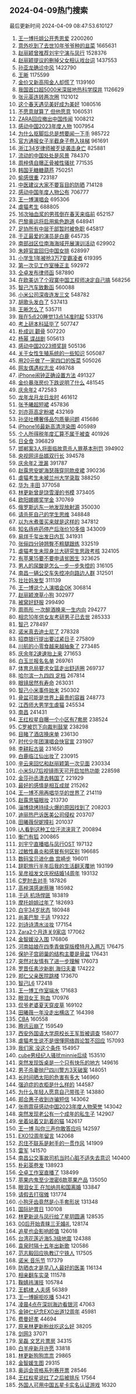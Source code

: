 ## 2024-04-09热门搜索 
最后更新时间 2024-04-09 08:47:53.610127 
1. [王一博托姐公开秀恩爱](https://s.weibo.com/weibo?q=%E7%8E%8B%E4%B8%80%E5%8D%9A%E6%89%98%E5%A7%90%E5%85%AC%E5%BC%80%E7%A7%80%E6%81%A9%E7%88%B1&t=31&band_rank=5&Refer=top) 2200260
1. [意外吃到了去世10年爷爷种的韭菜](https://s.weibo.com/weibo?q=%23%E6%84%8F%E5%A4%96%E5%90%83%E5%88%B0%E4%BA%86%E5%8E%BB%E4%B8%9610%E5%B9%B4%E7%88%B7%E7%88%B7%E7%A7%8D%E7%9A%84%E9%9F%AD%E8%8F%9C%23&t=31&band_rank=1&Refer=top) 1665631
1. [赵丽颖曾推荐刘宇宁演与凤行](https://s.weibo.com/weibo?q=%23%E8%B5%B5%E4%B8%BD%E9%A2%96%E6%9B%BE%E6%8E%A8%E8%8D%90%E5%88%98%E5%AE%87%E5%AE%81%E6%BC%94%E4%B8%8E%E5%87%A4%E8%A1%8C%23&t=31&band_rank=2&Refer=top) 1528376
1. [赵丽颖提议的删掉父女相认戏台词](https://s.weibo.com/weibo?q=%23%E8%B5%B5%E4%B8%BD%E9%A2%96%E6%8F%90%E8%AE%AE%E7%9A%84%E5%88%A0%E6%8E%89%E7%88%B6%E5%A5%B3%E7%9B%B8%E8%AE%A4%E6%88%8F%E5%8F%B0%E8%AF%8D%23&t=31&band_rank=1&Refer=top) 1437553
1. [孙亚龙确诊中风](https://s.weibo.com/weibo?q=%23%E5%AD%99%E4%BA%9A%E9%BE%99%E7%A1%AE%E8%AF%8A%E4%B8%AD%E9%A3%8E%23&t=31&band_rank=1&Refer=top) 1422790
1. [王晰](https://s.weibo.com/weibo?q=%E7%8E%8B%E6%99%B0&t=31&band_rank=2&Refer=top) 1175599
1. [金价又新高囤金人却慌了](https://s.weibo.com/weibo?q=%23%E9%87%91%E4%BB%B7%E5%8F%88%E6%96%B0%E9%AB%98%E5%9B%A4%E9%87%91%E4%BA%BA%E5%8D%B4%E6%85%8C%E4%BA%86%23&t=31&band_rank=2&Refer=top) 1139160
1. [我国首口超5000米深层地热科学探井](https://s.weibo.com/weibo?q=%23%E6%88%91%E5%9B%BD%E9%A6%96%E5%8F%A3%E8%B6%855000%E7%B1%B3%E6%B7%B1%E5%B1%82%E5%9C%B0%E7%83%AD%E7%A7%91%E5%AD%A6%E6%8E%A2%E4%BA%95%23&t=31&band_rank=3&Refer=top) 1126629
1. [张元英连转两次圈](https://s.weibo.com/weibo?q=%23%E5%BC%A0%E5%85%83%E8%8B%B1%E8%BF%9E%E8%BD%AC%E4%B8%A4%E6%AC%A1%E5%9C%88%23&t=31&band_rank=4&Refer=top) 1121012
1. [这个春天遇见美好成为美好](https://s.weibo.com/weibo?q=%23%E8%BF%99%E4%B8%AA%E6%98%A5%E5%A4%A9%E9%81%87%E8%A7%81%E7%BE%8E%E5%A5%BD%E6%88%90%E4%B8%BA%E7%BE%8E%E5%A5%BD%23&t=31&band_rank=3&Refer=top) 1080516
1. [不愿意就算了 但他愿意](https://s.weibo.com/weibo?q=%E4%B8%8D%E6%84%BF%E6%84%8F%E5%B0%B1%E7%AE%97%E4%BA%86%20%E4%BD%86%E4%BB%96%E6%84%BF%E6%84%8F&t=31&band_rank=4&Refer=top) 1060531
1. [ZARA回应撤出中国传闻](https://s.weibo.com/weibo?q=%23ZARA%E5%9B%9E%E5%BA%94%E6%92%A4%E5%87%BA%E4%B8%AD%E5%9B%BD%E4%BC%A0%E9%97%BB%23&t=31&band_rank=5&Refer=top) 1008212
1. [感动中国2023年度人物](https://s.weibo.com/weibo?q=%23%E6%84%9F%E5%8A%A8%E4%B8%AD%E5%9B%BD2023%E5%B9%B4%E5%BA%A6%E4%BA%BA%E7%89%A9%23&t=31&band_rank=3&Refer=top) 1007954
1. [为什么抠脚后总是想要闻一下手](https://s.weibo.com/weibo?q=%E4%B8%BA%E4%BB%80%E4%B9%88%E6%8A%A0%E8%84%9A%E5%90%8E%E6%80%BB%E6%98%AF%E6%83%B3%E8%A6%81%E9%97%BB%E4%B8%80%E4%B8%8B%E6%89%8B&t=31&band_rank=4&Refer=top) 985722
1. [官方通报女子半截身子卷入扶梯](https://s.weibo.com/weibo?q=%23%E5%AE%98%E6%96%B9%E9%80%9A%E6%8A%A5%E5%A5%B3%E5%AD%90%E5%8D%8A%E6%88%AA%E8%BA%AB%E5%AD%90%E5%8D%B7%E5%85%A5%E6%89%B6%E6%A2%AF%23&t=31&band_rank=5&Refer=top) 961691
1. [浙江34岁律师被歹徒袭击身亡](https://s.weibo.com/weibo?q=%23%E6%B5%99%E6%B1%9F34%E5%B2%81%E5%BE%8B%E5%B8%88%E8%A2%AB%E6%AD%B9%E5%BE%92%E8%A2%AD%E5%87%BB%E8%BA%AB%E4%BA%A1%23&t=31&band_rank=2&Refer=top) 825881
1. [流动的中国处处是风景](https://s.weibo.com/weibo?q=%23%E6%B5%81%E5%8A%A8%E7%9A%84%E4%B8%AD%E5%9B%BD%E5%A4%84%E5%A4%84%E6%98%AF%E9%A3%8E%E6%99%AF%23&t=31&band_rank=3&Refer=top) 784370
1. [周梓倩自曝正骨被性骚扰](https://s.weibo.com/weibo?q=%23%E5%91%A8%E6%A2%93%E5%80%A9%E8%87%AA%E6%9B%9D%E6%AD%A3%E9%AA%A8%E8%A2%AB%E6%80%A7%E9%AA%9A%E6%89%B0%23&t=31&band_rank=6&Refer=top) 771535
1. [韩国无糖糖葫芦](https://s.weibo.com/weibo?q=%E9%9F%A9%E5%9B%BD%E6%97%A0%E7%B3%96%E7%B3%96%E8%91%AB%E8%8A%A6&t=31&band_rank=4&Refer=top) 750251
1. [偷感很重](https://s.weibo.com/weibo?q=%E5%81%B7%E6%84%9F%E5%BE%88%E9%87%8D&t=31&band_rank=8&Refer=top) 723187
1. [中医建议大家不要盲目的防晒](https://s.weibo.com/weibo?q=%23%E4%B8%AD%E5%8C%BB%E5%BB%BA%E8%AE%AE%E5%A4%A7%E5%AE%B6%E4%B8%8D%E8%A6%81%E7%9B%B2%E7%9B%AE%E7%9A%84%E9%98%B2%E6%99%92%23&t=31&band_rank=18&Refer=top) 714128
1. [感动中国年度人物公布](https://s.weibo.com/weibo?q=%23%E6%84%9F%E5%8A%A8%E4%B8%AD%E5%9B%BD%E5%B9%B4%E5%BA%A6%E4%BA%BA%E7%89%A9%E5%85%AC%E5%B8%83%23&t=31&band_rank=9&Refer=top) 706777
1. [王一博演唱会](https://s.weibo.com/weibo?q=%E7%8E%8B%E4%B8%80%E5%8D%9A%E6%BC%94%E5%94%B1%E4%BC%9A&t=31&band_rank=10&Refer=top) 695306
1. [虐猫考生](https://s.weibo.com/weibo?q=%E8%99%90%E7%8C%AB%E8%80%83%E7%94%9F&t=31&band_rank=11&Refer=top) 688805
1. [16次抽血浆的男孩倒在春天来临前](https://s.weibo.com/weibo?q=%2316%E6%AC%A1%E6%8A%BD%E8%A1%80%E6%B5%86%E7%9A%84%E7%94%B7%E5%AD%A9%E5%80%92%E5%9C%A8%E6%98%A5%E5%A4%A9%E6%9D%A5%E4%B8%B4%E5%89%8D%23&t=31&band_rank=12&Refer=top) 652157
1. [巴黎奥运将启用紫色跑道](https://s.weibo.com/weibo?q=%23%E5%B7%B4%E9%BB%8E%E5%A5%A5%E8%BF%90%E5%B0%86%E5%90%AF%E7%94%A8%E7%B4%AB%E8%89%B2%E8%B7%91%E9%81%93%23&t=31&band_rank=13&Refer=top) 648941
1. [足协所有中层干部暂时被免职](https://s.weibo.com/weibo?q=%23%E8%B6%B3%E5%8D%8F%E6%89%80%E6%9C%89%E4%B8%AD%E5%B1%82%E5%B9%B2%E9%83%A8%E6%9A%82%E6%97%B6%E8%A2%AB%E5%85%8D%E8%81%8C%23&t=31&band_rank=14&Refer=top) 645817
1. [于正最爱的演员是白鹿](https://s.weibo.com/weibo?q=%23%E4%BA%8E%E6%AD%A3%E6%9C%80%E7%88%B1%E7%9A%84%E6%BC%94%E5%91%98%E6%98%AF%E7%99%BD%E9%B9%BF%23&t=31&band_rank=15&Refer=top) 645735
1. [南部战区位南海海域开展演训活动](https://s.weibo.com/weibo?q=%23%E5%8D%97%E9%83%A8%E6%88%98%E5%8C%BA%E4%BD%8D%E5%8D%97%E6%B5%B7%E6%B5%B7%E5%9F%9F%E5%BC%80%E5%B1%95%E6%BC%94%E8%AE%AD%E6%B4%BB%E5%8A%A8%23&t=31&band_rank=8&Refer=top) 629902
1. [朱婷官宣回归中国女排](https://s.weibo.com/weibo?q=%23%E6%9C%B1%E5%A9%B7%E5%AE%98%E5%AE%A3%E5%9B%9E%E5%BD%92%E4%B8%AD%E5%9B%BD%E5%A5%B3%E6%8E%92%23&t=31&band_rank=2&Refer=top) 628997
1. [小学生1年被抢3万7变霸凌者](https://s.weibo.com/weibo?q=%23%E5%B0%8F%E5%AD%A6%E7%94%9F1%E5%B9%B4%E8%A2%AB%E6%8A%A23%E4%B8%877%E5%8F%98%E9%9C%B8%E5%87%8C%E8%80%85%23&t=31&band_rank=16&Refer=top) 619395
1. [第一次见工作室捶正主](https://s.weibo.com/weibo?q=%23%E7%AC%AC%E4%B8%80%E6%AC%A1%E8%A7%81%E5%B7%A5%E4%BD%9C%E5%AE%A4%E6%8D%B6%E6%AD%A3%E4%B8%BB%23&t=31&band_rank=5&Refer=top) 592972
1. [仝卓发布律师函](https://s.weibo.com/weibo?q=%23%E4%BB%9D%E5%8D%93%E5%8F%91%E5%B8%83%E5%BE%8B%E5%B8%88%E5%87%BD%23&t=31&band_rank=6&Refer=top) 587890
1. [在欧美访了个寂寞中国工程师决定自己搞](https://s.weibo.com/weibo?q=%23%E5%9C%A8%E6%AC%A7%E7%BE%8E%E8%AE%BF%E4%BA%86%E4%B8%AA%E5%AF%82%E5%AF%9E%E4%B8%AD%E5%9B%BD%E5%B7%A5%E7%A8%8B%E5%B8%88%E5%86%B3%E5%AE%9A%E8%87%AA%E5%B7%B1%E6%90%9E%23&t=31&band_rank=30&Refer=top) 568256
1. [智己汽车致歉函](https://s.weibo.com/weibo?q=%23%E6%99%BA%E5%B7%B1%E6%B1%BD%E8%BD%A6%E8%87%B4%E6%AD%89%E5%87%BD%23&t=31&band_rank=12&Refer=top) 560088
1. [小米公司深夜连发三文](https://s.weibo.com/weibo?q=%23%E5%B0%8F%E7%B1%B3%E5%85%AC%E5%8F%B8%E6%B7%B1%E5%A4%9C%E8%BF%9E%E5%8F%91%E4%B8%89%E6%96%87%23&t=31&band_rank=13&Refer=top) 548782
1. [胡歌头发白了](https://s.weibo.com/weibo?q=%23%E8%83%A1%E6%AD%8C%E5%A4%B4%E5%8F%91%E7%99%BD%E4%BA%86%23&t=31&band_rank=7&Refer=top) 537413
1. [王晰怎么了](https://s.weibo.com/weibo?q=%23%E7%8E%8B%E6%99%B0%E6%80%8E%E4%B9%88%E4%BA%86%23&t=31&band_rank=8&Refer=top) 535711
1. [我在5点20睡觉13点14准时起](https://s.weibo.com/weibo?q=%E6%88%91%E5%9C%A85%E7%82%B920%E7%9D%A1%E8%A7%8913%E7%82%B914%E5%87%86%E6%97%B6%E8%B5%B7&t=31&band_rank=8&Refer=top) 533176
1. [考上研本科延毕了](https://s.weibo.com/weibo?q=%23%E8%80%83%E4%B8%8A%E7%A0%94%E6%9C%AC%E7%A7%91%E5%BB%B6%E6%AF%95%E4%BA%86%23&t=31&band_rank=13&Refer=top) 507747
1. [朴成训 颧骨](https://s.weibo.com/weibo?q=%E6%9C%B4%E6%88%90%E8%AE%AD%20%E9%A2%A7%E9%AA%A8&t=31&band_rank=17&Refer=top) 507220
1. [杨幂 谍战剧](https://s.weibo.com/weibo?q=%E6%9D%A8%E5%B9%82%20%E8%B0%8D%E6%88%98%E5%89%A7&t=31&band_rank=9&Refer=top) 505613
1. [感动中国2023颁奖辞](https://s.weibo.com/weibo?q=%23%E6%84%9F%E5%8A%A8%E4%B8%AD%E5%9B%BD2023%E9%A2%81%E5%A5%96%E8%BE%9E%23&t=31&band_rank=10&Refer=top) 505136
1. [关于女性生殖系统的一些知识](https://s.weibo.com/weibo?q=%E5%85%B3%E4%BA%8E%E5%A5%B3%E6%80%A7%E7%94%9F%E6%AE%96%E7%B3%BB%E7%BB%9F%E7%9A%84%E4%B8%80%E4%BA%9B%E7%9F%A5%E8%AF%86&t=31&band_rank=30&Refer=top) 505087
1. [用20元做了一家四口的饭菜](https://s.weibo.com/weibo?q=%23%E7%94%A820%E5%85%83%E5%81%9A%E4%BA%86%E4%B8%80%E5%AE%B6%E5%9B%9B%E5%8F%A3%E7%9A%84%E9%A5%AD%E8%8F%9C%23&t=31&band_rank=12&Refer=top) 505026
1. [网友偶遇权志龙](https://s.weibo.com/weibo?q=%23%E7%BD%91%E5%8F%8B%E5%81%B6%E9%81%87%E6%9D%83%E5%BF%97%E9%BE%99%23&t=31&band_rank=15&Refer=top) 498768
1. [iPhone闹钟正确设置方法](https://s.weibo.com/weibo?q=%23iPhone%E9%97%B9%E9%92%9F%E6%AD%A3%E7%A1%AE%E8%AE%BE%E7%BD%AE%E6%96%B9%E6%B3%95%23&t=31&band_rank=14&Refer=top) 491327
1. [金价暴涨房价下跌说明了什么](https://s.weibo.com/weibo?q=%E9%87%91%E4%BB%B7%E6%9A%B4%E6%B6%A8%E6%88%BF%E4%BB%B7%E4%B8%8B%E8%B7%8C%E8%AF%B4%E6%98%8E%E4%BA%86%E4%BB%80%E4%B9%88&t=31&band_rank=11&Refer=top) 481545
1. [庆余年2](https://s.weibo.com/weibo?q=%E5%BA%86%E4%BD%99%E5%B9%B42&t=31&band_rank=26&Refer=top) 472583
1. [龙年龙月龙日龙时](https://s.weibo.com/weibo?q=%23%E9%BE%99%E5%B9%B4%E9%BE%99%E6%9C%88%E9%BE%99%E6%97%A5%E9%BE%99%E6%97%B6%23&t=31&band_rank=9&Refer=top) 461612
1. [张予曦超短裙](https://s.weibo.com/weibo?q=%23%E5%BC%A0%E4%BA%88%E6%9B%A6%E8%B6%85%E7%9F%AD%E8%A3%99%23&t=31&band_rank=15&Refer=top) 457836
1. [刘亦菲高定粉裙](https://s.weibo.com/weibo?q=%23%E5%88%98%E4%BA%A6%E8%8F%B2%E9%AB%98%E5%AE%9A%E7%B2%89%E8%A3%99%23&t=31&band_rank=16&Refer=top) 432169
1. [孙坚吐槽奢侈品包质量问题](https://s.weibo.com/weibo?q=%23%E5%AD%99%E5%9D%9A%E5%90%90%E6%A7%BD%E5%A5%A2%E4%BE%88%E5%93%81%E5%8C%85%E8%B4%A8%E9%87%8F%E9%97%AE%E9%A2%98%23&t=31&band_rank=17&Refer=top) 415686
1. [iPhone16最新高清渲染图](https://s.weibo.com/weibo?q=%23iPhone16%E6%9C%80%E6%96%B0%E9%AB%98%E6%B8%85%E6%B8%B2%E6%9F%93%E5%9B%BE%23&t=31&band_rank=10&Refer=top) 405989
1. [个人所得税年度汇算不属于被查](https://s.weibo.com/weibo?q=%23%E4%B8%AA%E4%BA%BA%E6%89%80%E5%BE%97%E7%A8%8E%E5%B9%B4%E5%BA%A6%E6%B1%87%E7%AE%97%E4%B8%8D%E5%B1%9E%E4%BA%8E%E8%A2%AB%E6%9F%A5%23&t=31&band_rank=12&Refer=top) 401926
1. [日全食](https://s.weibo.com/weibo?q=%E6%97%A5%E5%85%A8%E9%A3%9F&t=31&band_rank=37&Refer=top) 396829
1. [邯郸案3人将面临故意杀人罪基本刑罚](https://s.weibo.com/weibo?q=%23%E9%82%AF%E9%83%B8%E6%A1%883%E4%BA%BA%E5%B0%86%E9%9D%A2%E4%B8%B4%E6%95%85%E6%84%8F%E6%9D%80%E4%BA%BA%E7%BD%AA%E5%9F%BA%E6%9C%AC%E5%88%91%E7%BD%9A%23&t=31&band_rank=13&Refer=top) 394902
1. [央视网评岳婿双行长](https://s.weibo.com/weibo?q=%23%E5%A4%AE%E8%A7%86%E7%BD%91%E8%AF%84%E5%B2%B3%E5%A9%BF%E5%8F%8C%E8%A1%8C%E9%95%BF%23&t=31&band_rank=18&Refer=top) 394578
1. [庆余年2 泄漏](https://s.weibo.com/weibo?q=%E5%BA%86%E4%BD%99%E5%B9%B42%20%E6%B3%84%E6%BC%8F&t=31&band_rank=14&Refer=top) 391787
1. [赵露思安妮海瑟薇穿同款皮裙](https://s.weibo.com/weibo?q=%23%E8%B5%B5%E9%9C%B2%E6%80%9D%E5%AE%89%E5%A6%AE%E6%B5%B7%E7%91%9F%E8%96%87%E7%A9%BF%E5%90%8C%E6%AC%BE%E7%9A%AE%E8%A3%99%23&t=31&band_rank=27&Refer=top) 390236
1. [虐猫考生未被兰州大学录取](https://s.weibo.com/weibo?q=%23%E8%99%90%E7%8C%AB%E8%80%83%E7%94%9F%E6%9C%AA%E8%A2%AB%E5%85%B0%E5%B7%9E%E5%A4%A7%E5%AD%A6%E5%BD%95%E5%8F%96%23&t=31&band_rank=11&Refer=top) 388250
1. [华为 丰田](https://s.weibo.com/weibo?q=%E5%8D%8E%E4%B8%BA%20%E4%B8%B0%E7%94%B0&t=31&band_rank=22&Refer=top) 377058
1. [林更新曾是饶雪漫的书模](https://s.weibo.com/weibo?q=%23%E6%9E%97%E6%9B%B4%E6%96%B0%E6%9B%BE%E6%98%AF%E9%A5%B6%E9%9B%AA%E6%BC%AB%E7%9A%84%E4%B9%A6%E6%A8%A1%23&t=31&band_rank=15&Refer=top) 373405
1. [欧阳娜娜奖学金](https://s.weibo.com/weibo?q=%E6%AC%A7%E9%98%B3%E5%A8%9C%E5%A8%9C%E5%A5%96%E5%AD%A6%E9%87%91&t=31&band_rank=7&Refer=top) 370769
1. [俄罗斯远东一地发现放射源](https://s.weibo.com/weibo?q=%23%E4%BF%84%E7%BD%97%E6%96%AF%E8%BF%9C%E4%B8%9C%E4%B8%80%E5%9C%B0%E5%8F%91%E7%8E%B0%E6%94%BE%E5%B0%84%E6%BA%90%23&t=31&band_rank=19&Refer=top) 350030
1. [请杀死自己的学生思维](https://s.weibo.com/weibo?q=%23%E8%AF%B7%E6%9D%80%E6%AD%BB%E8%87%AA%E5%B7%B1%E7%9A%84%E5%AD%A6%E7%94%9F%E6%80%9D%E7%BB%B4%23&t=31&band_rank=21&Refer=top) 348848
1. [以为水煮蛋买来就是这样的](https://s.weibo.com/weibo?q=%E4%BB%A5%E4%B8%BA%E6%B0%B4%E7%85%AE%E8%9B%8B%E4%B9%B0%E6%9D%A5%E5%B0%B1%E6%98%AF%E8%BF%99%E6%A0%B7%E7%9A%84&t=31&band_rank=24&Refer=top) 347812
1. [知名痔疮药停产后涨价10多倍](https://s.weibo.com/weibo?q=%23%E7%9F%A5%E5%90%8D%E7%97%94%E7%96%AE%E8%8D%AF%E5%81%9C%E4%BA%A7%E5%90%8E%E6%B6%A8%E4%BB%B710%E5%A4%9A%E5%80%8D%23&t=31&band_rank=25&Refer=top) 343009
1. [易烊千玺出发日内瓦](https://s.weibo.com/weibo?q=%23%E6%98%93%E7%83%8A%E5%8D%83%E7%8E%BA%E5%87%BA%E5%8F%91%E6%97%A5%E5%86%85%E7%93%A6%23&t=31&band_rank=16&Refer=top) 341931
1. [张俪四分钟翘臀不粗腿跟练](https://s.weibo.com/weibo?q=%23%E5%BC%A0%E4%BF%AA%E5%9B%9B%E5%88%86%E9%92%9F%E7%BF%98%E8%87%80%E4%B8%8D%E7%B2%97%E8%85%BF%E8%B7%9F%E7%BB%83%23&t=31&band_rank=17&Refer=top) 332519
1. [虐猫考生未现身兰大研究生思政考核](https://s.weibo.com/weibo?q=%23%E8%99%90%E7%8C%AB%E8%80%83%E7%94%9F%E6%9C%AA%E7%8E%B0%E8%BA%AB%E5%85%B0%E5%A4%A7%E7%A0%94%E7%A9%B6%E7%94%9F%E6%80%9D%E6%94%BF%E8%80%83%E6%A0%B8%23&t=31&band_rank=20&Refer=top) 324105
1. [有苹果15要不要申请贫困生](https://s.weibo.com/weibo?q=%23%E6%9C%89%E8%8B%B9%E6%9E%9C15%E8%A6%81%E4%B8%8D%E8%A6%81%E7%94%B3%E8%AF%B7%E8%B4%AB%E5%9B%B0%E7%94%9F%23&t=31&band_rank=22&Refer=top) 323625
1. [男人的尿酸是怎么一步一步失控的](https://s.weibo.com/weibo?q=%23%E7%94%B7%E4%BA%BA%E7%9A%84%E5%B0%BF%E9%85%B8%E6%98%AF%E6%80%8E%E4%B9%88%E4%B8%80%E6%AD%A5%E4%B8%80%E6%AD%A5%E5%A4%B1%E6%8E%A7%E7%9A%84%23&t=31&band_rank=26&Refer=top) 316105
1. [南昌一辆公交车失控冲向路边人群](https://s.weibo.com/weibo?q=%23%E5%8D%97%E6%98%8C%E4%B8%80%E8%BE%86%E5%85%AC%E4%BA%A4%E8%BD%A6%E5%A4%B1%E6%8E%A7%E5%86%B2%E5%90%91%E8%B7%AF%E8%BE%B9%E4%BA%BA%E7%BE%A4%23&t=31&band_rank=18&Refer=top) 312501
1. [壮壮妈发型](https://s.weibo.com/weibo?q=%23%E5%A3%AE%E5%A3%AE%E5%A6%88%E5%8F%91%E5%9E%8B%23&t=31&band_rank=19&Refer=top) 311139
1. [王一博说个人演唱会OK](https://s.weibo.com/weibo?q=%23%E7%8E%8B%E4%B8%80%E5%8D%9A%E8%AF%B4%E4%B8%AA%E4%BA%BA%E6%BC%94%E5%94%B1%E4%BC%9AOK%23&t=31&band_rank=21&Refer=top) 306814
1. [赵丽颖潦草小狗](https://s.weibo.com/weibo?q=%23%E8%B5%B5%E4%B8%BD%E9%A2%96%E6%BD%A6%E8%8D%89%E5%B0%8F%E7%8B%97%23&t=31&band_rank=27&Refer=top) 302977
1. [被窝好舒服](https://s.weibo.com/weibo?q=%E8%A2%AB%E7%AA%9D%E5%A5%BD%E8%88%92%E6%9C%8D&t=31&band_rank=24&Refer=top) 299490
1. [周雨彤 一次醉酒换来一生内向](https://s.weibo.com/weibo?q=%E5%91%A8%E9%9B%A8%E5%BD%A4%20%E4%B8%80%E6%AC%A1%E9%86%89%E9%85%92%E6%8D%A2%E6%9D%A5%E4%B8%80%E7%94%9F%E5%86%85%E5%90%91&t=31&band_rank=15&Refer=top) 294277
1. [相恋10年供女友考研男子已去世](https://s.weibo.com/weibo?q=%23%E7%9B%B8%E6%81%8B10%E5%B9%B4%E4%BE%9B%E5%A5%B3%E5%8F%8B%E8%80%83%E7%A0%94%E7%94%B7%E5%AD%90%E5%B7%B2%E5%8E%BB%E4%B8%96%23&t=31&band_rank=20&Refer=top) 285333
1. [智己](https://s.weibo.com/weibo?q=%E6%99%BA%E5%B7%B1&t=31&band_rank=29&Refer=top) 278497
1. [诺米真去迪士尼了](https://s.weibo.com/weibo?q=%23%E8%AF%BA%E7%B1%B3%E7%9C%9F%E5%8E%BB%E8%BF%AA%E5%A3%AB%E5%B0%BC%E4%BA%86%23&t=31&band_rank=21&Refer=top) 278328
1. [招商银行提出要过紧日子](https://s.weibo.com/weibo?q=%23%E6%8B%9B%E5%95%86%E9%93%B6%E8%A1%8C%E6%8F%90%E5%87%BA%E8%A6%81%E8%BF%87%E7%B4%A7%E6%97%A5%E5%AD%90%23&t=31&band_rank=22&Refer=top) 275809
1. [川航的小零食越来越抽象了](https://s.weibo.com/weibo?q=%23%E5%B7%9D%E8%88%AA%E7%9A%84%E5%B0%8F%E9%9B%B6%E9%A3%9F%E8%B6%8A%E6%9D%A5%E8%B6%8A%E6%8A%BD%E8%B1%A1%E4%BA%86%23&t=31&band_rank=23&Refer=top) 273485
1. [庆余年2速速抬上来](https://s.weibo.com/weibo?q=%E5%BA%86%E4%BD%99%E5%B9%B42%E9%80%9F%E9%80%9F%E6%8A%AC%E4%B8%8A%E6%9D%A5&t=31&band_rank=24&Refer=top) 271653
1. [白玉兰报名名单](https://s.weibo.com/weibo?q=%E7%99%BD%E7%8E%89%E5%85%B0%E6%8A%A5%E5%90%8D%E5%90%8D%E5%8D%95&t=31&band_rank=25&Refer=top) 269761
1. [体育总局要求女篮走出舒适圈](https://s.weibo.com/weibo?q=%23%E4%BD%93%E8%82%B2%E6%80%BB%E5%B1%80%E8%A6%81%E6%B1%82%E5%A5%B3%E7%AF%AE%E8%B5%B0%E5%87%BA%E8%88%92%E9%80%82%E5%9C%88%23&t=31&band_rank=22&Refer=top) 269737
1. [哈尔滨一九四四 定档](https://s.weibo.com/weibo?q=%E5%93%88%E5%B0%94%E6%BB%A8%E4%B8%80%E4%B9%9D%E5%9B%9B%E5%9B%9B%20%E5%AE%9A%E6%A1%A3&t=31&band_rank=30&Refer=top) 267814
1. [眼镜居然有寿命](https://s.weibo.com/weibo?q=%23%E7%9C%BC%E9%95%9C%E5%B1%85%E7%84%B6%E6%9C%89%E5%AF%BF%E5%91%BD%23&t=31&band_rank=23&Refer=top) 263031
1. [智己小米事件始末](https://s.weibo.com/weibo?q=%23%E6%99%BA%E5%B7%B1%E5%B0%8F%E7%B1%B3%E4%BA%8B%E4%BB%B6%E5%A7%8B%E6%9C%AB%23&t=31&band_rank=31&Refer=top) 250302
1. [骨盆可能是世界上最贵的容器](https://s.weibo.com/weibo?q=%23%E9%AA%A8%E7%9B%86%E5%8F%AF%E8%83%BD%E6%98%AF%E4%B8%96%E7%95%8C%E4%B8%8A%E6%9C%80%E8%B4%B5%E7%9A%84%E5%AE%B9%E5%99%A8%23&t=31&band_rank=32&Refer=top) 248773
1. [江西师大男学生虐猫](https://s.weibo.com/weibo?q=%23%E6%B1%9F%E8%A5%BF%E5%B8%88%E5%A4%A7%E7%94%B7%E5%AD%A6%E7%94%9F%E8%99%90%E7%8C%AB%23&t=31&band_rank=12&Refer=top) 245534
1. [南昌](https://s.weibo.com/weibo?q=%E5%8D%97%E6%98%8C&t=31&band_rank=26&Refer=top) 241431
1. [王红权星自曝一个小区有7套房](https://s.weibo.com/weibo?q=%23%E7%8E%8B%E7%BA%A2%E6%9D%83%E6%98%9F%E8%87%AA%E6%9B%9D%E4%B8%80%E4%B8%AA%E5%B0%8F%E5%8C%BA%E6%9C%897%E5%A5%97%E6%88%BF%23&t=31&band_rank=43&Refer=top) 238524
1. [C罗被罚下向裁判鼓掌](https://s.weibo.com/weibo?q=%23C%E7%BD%97%E8%A2%AB%E7%BD%9A%E4%B8%8B%E5%90%91%E8%A3%81%E5%88%A4%E9%BC%93%E6%8E%8C%23&t=31&band_rank=34&Refer=top) 238298
1. [目睹了酒店换床单](https://s.weibo.com/weibo?q=%23%E7%9B%AE%E7%9D%B9%E4%BA%86%E9%85%92%E5%BA%97%E6%8D%A2%E5%BA%8A%E5%8D%95%23&t=31&band_rank=24&Refer=top) 236130
1. [时代少年团演唱会快官宣](https://s.weibo.com/weibo?q=%E6%97%B6%E4%BB%A3%E5%B0%91%E5%B9%B4%E5%9B%A2%E6%BC%94%E5%94%B1%E4%BC%9A%E5%BF%AB%E5%AE%98%E5%AE%A3&t=31&band_rank=28&Refer=top) 231907
1. [李耕耘古装](https://s.weibo.com/weibo?q=%23%E6%9D%8E%E8%80%95%E8%80%98%E5%8F%A4%E8%A3%85%23&t=31&band_rank=28&Refer=top) 231650
1. [白鹿临江仙出妆了](https://s.weibo.com/weibo?q=%23%E7%99%BD%E9%B9%BF%E4%B8%B4%E6%B1%9F%E4%BB%99%E5%87%BA%E5%A6%86%E4%BA%86%23&t=31&band_rank=29&Refer=top) 230915
1. [辛云来回忆和赵丽颖第一次见面](https://s.weibo.com/weibo?q=%23%E8%BE%9B%E4%BA%91%E6%9D%A5%E5%9B%9E%E5%BF%86%E5%92%8C%E8%B5%B5%E4%B8%BD%E9%A2%96%E7%AC%AC%E4%B8%80%E6%AC%A1%E8%A7%81%E9%9D%A2%23&t=31&band_rank=30&Refer=top) 230334
1. [小米SU7后视镜雨天可开启加热功能](https://s.weibo.com/weibo?q=%23%E5%B0%8F%E7%B1%B3SU7%E5%90%8E%E8%A7%86%E9%95%9C%E9%9B%A8%E5%A4%A9%E5%8F%AF%E5%BC%80%E5%90%AF%E5%8A%A0%E7%83%AD%E5%8A%9F%E8%83%BD%23&t=31&band_rank=35&Refer=top) 228598
1. [金莎孙丞潇去韩国了](https://s.weibo.com/weibo?q=%23%E9%87%91%E8%8E%8E%E5%AD%99%E4%B8%9E%E6%BD%87%E5%8E%BB%E9%9F%A9%E5%9B%BD%E4%BA%86%23&t=31&band_rank=32&Refer=top) 221929
1. [最好的感情是相互成就](https://s.weibo.com/weibo?q=%23%E6%9C%80%E5%A5%BD%E7%9A%84%E6%84%9F%E6%83%85%E6%98%AF%E7%9B%B8%E4%BA%92%E6%88%90%E5%B0%B1%23&t=31&band_rank=34&Refer=top) 215262
1. [王一博不用再唱华华的世界了](https://s.weibo.com/weibo?q=%23%E7%8E%8B%E4%B8%80%E5%8D%9A%E4%B8%8D%E7%94%A8%E5%86%8D%E5%94%B1%E5%8D%8E%E5%8D%8E%E7%9A%84%E4%B8%96%E7%95%8C%E4%BA%86%23&t=31&band_rank=35&Refer=top) 214119
1. [赵露思猫眼妆](https://s.weibo.com/weibo?q=%E8%B5%B5%E9%9C%B2%E6%80%9D%E7%8C%AB%E7%9C%BC%E5%A6%86&t=31&band_rank=25&Refer=top) 213730
1. [淄博烧烤持续火爆的原因找到了](https://s.weibo.com/weibo?q=%23%E6%B7%84%E5%8D%9A%E7%83%A7%E7%83%A4%E6%8C%81%E7%BB%AD%E7%81%AB%E7%88%86%E7%9A%84%E5%8E%9F%E5%9B%A0%E6%89%BE%E5%88%B0%E4%BA%86%23&t=31&band_rank=31&Refer=top) 208203
1. [迪丽热巴诉医美公司侵权](https://s.weibo.com/weibo?q=%23%E8%BF%AA%E4%B8%BD%E7%83%AD%E5%B7%B4%E8%AF%89%E5%8C%BB%E7%BE%8E%E5%85%AC%E5%8F%B8%E4%BE%B5%E6%9D%83%23&t=31&band_rank=36&Refer=top) 203707
1. [田曦薇倪妮撞衫](https://s.weibo.com/weibo?q=%23%E7%94%B0%E6%9B%A6%E8%96%87%E5%80%AA%E5%A6%AE%E6%92%9E%E8%A1%AB%23&t=31&band_rank=26&Refer=top) 201037
1. [i人看到这种工位汗流浃背了](https://s.weibo.com/weibo?q=%23i%E4%BA%BA%E7%9C%8B%E5%88%B0%E8%BF%99%E7%A7%8D%E5%B7%A5%E4%BD%8D%E6%B1%97%E6%B5%81%E6%B5%83%E8%83%8C%E4%BA%86%23&t=31&band_rank=38&Refer=top) 200894
1. [衡门有狐](https://s.weibo.com/weibo?q=%E8%A1%A1%E9%97%A8%E6%9C%89%E7%8B%90&t=31&band_rank=27&Refer=top) 200865
1. [刘宇宁直播唱与凤行OST](https://s.weibo.com/weibo?q=%E5%88%98%E5%AE%87%E5%AE%81%E7%9B%B4%E6%92%AD%E5%94%B1%E4%B8%8E%E5%87%A4%E8%A1%8COST&t=31&band_rank=41&Refer=top) 197132
1. [过敏性鼻炎和感冒有何区别](https://s.weibo.com/weibo?q=%23%E8%BF%87%E6%95%8F%E6%80%A7%E9%BC%BB%E7%82%8E%E5%92%8C%E6%84%9F%E5%86%92%E6%9C%89%E4%BD%95%E5%8C%BA%E5%88%AB%23&t=31&band_rank=36&Refer=top) 196685
1. [数码宝贝进化曲 宫崎步](https://s.weibo.com/weibo?q=%E6%95%B0%E7%A0%81%E5%AE%9D%E8%B4%9D%E8%BF%9B%E5%8C%96%E6%9B%B2%20%E5%AE%AB%E5%B4%8E%E6%AD%A5&t=31&band_rank=42&Refer=top) 196011
1. [辞职旅行半年后我的生活翻天覆地](https://s.weibo.com/weibo?q=%23%E8%BE%9E%E8%81%8C%E6%97%85%E8%A1%8C%E5%8D%8A%E5%B9%B4%E5%90%8E%E6%88%91%E7%9A%84%E7%94%9F%E6%B4%BB%E7%BF%BB%E5%A4%A9%E8%A6%86%E5%9C%B0%23&t=31&band_rank=43&Refer=top) 193199
1. [吴彦祖发文庆祝结婚14周年](https://s.weibo.com/weibo?q=%23%E5%90%B4%E5%BD%A6%E7%A5%96%E5%8F%91%E6%96%87%E5%BA%86%E7%A5%9D%E7%BB%93%E5%A9%9A14%E5%91%A8%E5%B9%B4%23&t=31&band_rank=37&Refer=top) 193132
1. [C罗肘击对手](https://s.weibo.com/weibo?q=C%E7%BD%97%E8%82%98%E5%87%BB%E5%AF%B9%E6%89%8B&t=31&band_rank=38&Refer=top) 187826
1. [高梓淇感谢蔡琳](https://s.weibo.com/weibo?q=%E9%AB%98%E6%A2%93%E6%B7%87%E6%84%9F%E8%B0%A2%E8%94%A1%E7%90%B3&t=31&band_rank=28&Refer=top) 185982
1. [于适 机场悍匪](https://s.weibo.com/weibo?q=%E4%BA%8E%E9%80%82%20%E6%9C%BA%E5%9C%BA%E6%82%8D%E5%8C%AA&t=31&band_rank=29&Refer=top) 183819
1. [摩托姐姐过年了](https://s.weibo.com/weibo?q=%E6%91%A9%E6%89%98%E5%A7%90%E5%A7%90%E8%BF%87%E5%B9%B4%E4%BA%86&t=31&band_rank=32&Refer=top) 182693
1. [白宇34岁状态](https://s.weibo.com/weibo?q=%23%E7%99%BD%E5%AE%8734%E5%B2%81%E7%8A%B6%E6%80%81%23&t=31&band_rank=44&Refer=top) 180948
1. [尚美巴黎 于适](https://s.weibo.com/weibo?q=%E5%B0%9A%E7%BE%8E%E5%B7%B4%E9%BB%8E%20%E4%BA%8E%E9%80%82&t=31&band_rank=33&Refer=top) 179322
1. [刘诗诗清水淡妆](https://s.weibo.com/weibo?q=%23%E5%88%98%E8%AF%97%E8%AF%97%E6%B8%85%E6%B0%B4%E6%B7%A1%E5%A6%86%23&t=31&band_rank=39&Refer=top) 177154
1. [Zara2个月连关9家店](https://s.weibo.com/weibo?q=%23Zara2%E4%B8%AA%E6%9C%88%E8%BF%9E%E5%85%B39%E5%AE%B6%E5%BA%97%23&t=31&band_rank=40&Refer=top) 177062
1. [金智媛没入围](https://s.weibo.com/weibo?q=%E9%87%91%E6%99%BA%E5%AA%9B%E6%B2%A1%E5%85%A5%E5%9B%B4&t=31&band_rank=30&Refer=top) 176806
1. [河南姑娘在四季青做穿版模特月入两万](https://s.weibo.com/weibo?q=%23%E6%B2%B3%E5%8D%97%E5%A7%91%E5%A8%98%E5%9C%A8%E5%9B%9B%E5%AD%A3%E9%9D%92%E5%81%9A%E7%A9%BF%E7%89%88%E6%A8%A1%E7%89%B9%E6%9C%88%E5%85%A5%E4%B8%A4%E4%B8%87%23&t=31&band_rank=20&Refer=top) 176475
1. [保护子宫卵巢的结构主要是骨盆](https://s.weibo.com/weibo?q=%E4%BF%9D%E6%8A%A4%E5%AD%90%E5%AE%AB%E5%8D%B5%E5%B7%A2%E7%9A%84%E7%BB%93%E6%9E%84%E4%B8%BB%E8%A6%81%E6%98%AF%E9%AA%A8%E7%9B%86&t=31&band_rank=31&Refer=top) 176431
1. [突然对友情有了进一步理解](https://s.weibo.com/weibo?q=%23%E7%AA%81%E7%84%B6%E5%AF%B9%E5%8F%8B%E6%83%85%E6%9C%89%E4%BA%86%E8%BF%9B%E4%B8%80%E6%AD%A5%E7%90%86%E8%A7%A3%23&t=31&band_rank=32&Refer=top) 176073
1. [罗晋任素汐新剧 海归夫妻](https://s.weibo.com/weibo?q=%E7%BD%97%E6%99%8B%E4%BB%BB%E7%B4%A0%E6%B1%90%E6%96%B0%E5%89%A7%20%E6%B5%B7%E5%BD%92%E5%A4%AB%E5%A6%BB&t=31&band_rank=34&Refer=top) 174222
1. [郑仁父亲医院跳楼](https://s.weibo.com/weibo?q=%23%E9%83%91%E4%BB%81%E7%88%B6%E4%BA%B2%E5%8C%BB%E9%99%A2%E8%B7%B3%E6%A5%BC%23&t=31&band_rank=45&Refer=top) 173670
1. [智己L6](https://s.weibo.com/weibo?q=%E6%99%BA%E5%B7%B1L6&t=31&band_rank=35&Refer=top) 172418
1. [王一博工作室端水](https://s.weibo.com/weibo?q=%23%E7%8E%8B%E4%B8%80%E5%8D%9A%E5%B7%A5%E4%BD%9C%E5%AE%A4%E7%AB%AF%E6%B0%B4%23&t=31&band_rank=33&Refer=top) 171683
1. [眼泪女王 狗血](https://s.weibo.com/weibo?q=%E7%9C%BC%E6%B3%AA%E5%A5%B3%E7%8E%8B%20%E7%8B%97%E8%A1%80&t=31&band_rank=34&Refer=top) 170976
1. [侃爷老婆夏天穿皮草](https://s.weibo.com/weibo?q=%E4%BE%83%E7%88%B7%E8%80%81%E5%A9%86%E5%A4%8F%E5%A4%A9%E7%A9%BF%E7%9A%AE%E8%8D%89&t=31&band_rank=35&Refer=top) 169102
1. [田曦薇一年没走出横店了](https://s.weibo.com/weibo?q=%23%E7%94%B0%E6%9B%A6%E8%96%87%E4%B8%80%E5%B9%B4%E6%B2%A1%E8%B5%B0%E5%87%BA%E6%A8%AA%E5%BA%97%E4%BA%86%23&t=31&band_rank=36&Refer=top) 164398
1. [CBA](https://s.weibo.com/weibo?q=CBA&t=31&band_rank=36&Refer=top) 160558
1. [腾讯云崩了](https://s.weibo.com/weibo?q=%E8%85%BE%E8%AE%AF%E4%BA%91%E5%B4%A9%E4%BA%86&t=31&band_rank=37&Refer=top) 159549
1. [西安外国语大学原校长王军哲被调查](https://s.weibo.com/weibo?q=%23%E8%A5%BF%E5%AE%89%E5%A4%96%E5%9B%BD%E8%AF%AD%E5%A4%A7%E5%AD%A6%E5%8E%9F%E6%A0%A1%E9%95%BF%E7%8E%8B%E5%86%9B%E5%93%B2%E8%A2%AB%E8%B0%83%E6%9F%A5%23&t=31&band_rank=38&Refer=top) 158077
1. [虐猫考生说不是很懂网络舆论暂不回应](https://s.weibo.com/weibo?q=%23%E8%99%90%E7%8C%AB%E8%80%83%E7%94%9F%E8%AF%B4%E4%B8%8D%E6%98%AF%E5%BE%88%E6%87%82%E7%BD%91%E7%BB%9C%E8%88%86%E8%AE%BA%E6%9A%82%E4%B8%8D%E5%9B%9E%E5%BA%94%23&t=31&band_rank=39&Refer=top) 157093
1. [我们家 没这个条件](https://s.weibo.com/weibo?q=%E6%88%91%E4%BB%AC%E5%AE%B6%20%E6%B2%A1%E8%BF%99%E4%B8%AA%E6%9D%A1%E4%BB%B6&t=31&band_rank=5&Refer=top) 154957
1. [cube男经纪人骚扰minnie后续](https://s.weibo.com/weibo?q=%23cube%E7%94%B7%E7%BB%8F%E7%BA%AA%E4%BA%BA%E9%AA%9A%E6%89%B0minnie%E5%90%8E%E7%BB%AD%23&t=31&band_rank=6&Refer=top) 153510
1. [突然发现饭桌是一个只有快乐的地方](https://s.weibo.com/weibo?q=%23%E7%AA%81%E7%84%B6%E5%8F%91%E7%8E%B0%E9%A5%AD%E6%A1%8C%E6%98%AF%E4%B8%80%E4%B8%AA%E5%8F%AA%E6%9C%89%E5%BF%AB%E4%B9%90%E7%9A%84%E5%9C%B0%E6%96%B9%23&t=31&band_rank=37&Refer=top) 149616
1. [男子杀妻抛尸四川警方3天破案](https://s.weibo.com/weibo?q=%23%E7%94%B7%E5%AD%90%E6%9D%80%E5%A6%BB%E6%8A%9B%E5%B0%B8%E5%9B%9B%E5%B7%9D%E8%AD%A6%E6%96%B93%E5%A4%A9%E7%A0%B4%E6%A1%88%23&t=31&band_rank=44&Refer=top) 148051
1. [长时间晒太阳的危害有多大](https://s.weibo.com/weibo?q=%23%E9%95%BF%E6%97%B6%E9%97%B4%E6%99%92%E5%A4%AA%E9%98%B3%E7%9A%84%E5%8D%B1%E5%AE%B3%E6%9C%89%E5%A4%9A%E5%A4%A7%23&t=31&band_rank=46&Refer=top) 146960
1. [强迫症的衣柜是什么样的](https://s.weibo.com/weibo?q=%23%E5%BC%BA%E8%BF%AB%E7%97%87%E7%9A%84%E8%A1%A3%E6%9F%9C%E6%98%AF%E4%BB%80%E4%B9%88%E6%A0%B7%E7%9A%84%23&t=31&band_rank=47&Refer=top) 144587
1. [为什么年轻人愿意自己带孩子](https://s.weibo.com/weibo?q=%23%E4%B8%BA%E4%BB%80%E4%B9%88%E5%B9%B4%E8%BD%BB%E4%BA%BA%E6%84%BF%E6%84%8F%E8%87%AA%E5%B7%B1%E5%B8%A6%E5%AD%A9%E5%AD%90%23&t=31&band_rank=45&Refer=top) 143880
1. [郑合惠子收到诈骗短信](https://s.weibo.com/weibo?q=%23%E9%83%91%E5%90%88%E6%83%A0%E5%AD%90%E6%94%B6%E5%88%B0%E8%AF%88%E9%AA%97%E7%9F%AD%E4%BF%A1%23&t=31&band_rank=48&Refer=top) 143062
1. [张雨霏获感动中国2023年度人物荣誉](https://s.weibo.com/weibo?q=%23%E5%BC%A0%E9%9B%A8%E9%9C%8F%E8%8E%B7%E6%84%9F%E5%8A%A8%E4%B8%AD%E5%9B%BD2023%E5%B9%B4%E5%BA%A6%E4%BA%BA%E7%89%A9%E8%8D%A3%E8%AA%89%23&t=31&band_rank=49&Refer=top) 143042
1. [突然发现老公有一个成年的私生子](https://s.weibo.com/weibo?q=%23%E7%AA%81%E7%84%B6%E5%8F%91%E7%8E%B0%E8%80%81%E5%85%AC%E6%9C%89%E4%B8%80%E4%B8%AA%E6%88%90%E5%B9%B4%E7%9A%84%E7%A7%81%E7%94%9F%E5%AD%90%23&t=31&band_rank=50&Refer=top) 142907
1. [坐着站着又趴着的猫](https://s.weibo.com/weibo?q=%23%E5%9D%90%E7%9D%80%E7%AB%99%E7%9D%80%E5%8F%88%E8%B6%B4%E7%9D%80%E7%9A%84%E7%8C%AB%23&t=31&band_rank=40&Refer=top) 142617
1. [王一博 叫你三声你敢答应吗](https://s.weibo.com/weibo?q=%E7%8E%8B%E4%B8%80%E5%8D%9A%20%E5%8F%AB%E4%BD%A0%E4%B8%89%E5%A3%B0%E4%BD%A0%E6%95%A2%E7%AD%94%E5%BA%94%E5%90%97&t=31&band_rank=41&Refer=top) 142597
1. [EXO12周年留言](https://s.weibo.com/weibo?q=%23EXO12%E5%91%A8%E5%B9%B4%E7%95%99%E8%A8%80%23&t=31&band_rank=40&Refer=top) 142068
1. [忍住不联系是射手的一贯作风](https://s.weibo.com/weibo?q=%23%E5%BF%8D%E4%BD%8F%E4%B8%8D%E8%81%94%E7%B3%BB%E6%98%AF%E5%B0%84%E6%89%8B%E7%9A%84%E4%B8%80%E8%B4%AF%E4%BD%9C%E9%A3%8E%23&t=31&band_rank=41&Refer=top) 141909
1. [雷军](https://s.weibo.com/weibo?q=%E9%9B%B7%E5%86%9B&t=31&band_rank=42&Refer=top) 141570
1. [南昌公交事故司机当时心脏不适失去意识](https://s.weibo.com/weibo?q=%23%E5%8D%97%E6%98%8C%E5%85%AC%E4%BA%A4%E4%BA%8B%E6%95%85%E5%8F%B8%E6%9C%BA%E5%BD%93%E6%97%B6%E5%BF%83%E8%84%8F%E4%B8%8D%E9%80%82%E5%A4%B1%E5%8E%BB%E6%84%8F%E8%AF%86%23&t=31&band_rank=42&Refer=top) 140400
1. [朴彩英卷发](https://s.weibo.com/weibo?q=%23%E6%9C%B4%E5%BD%A9%E8%8B%B1%E5%8D%B7%E5%8F%91%23&t=31&band_rank=43&Refer=top) 138923
1. [仝卓工作室直播了](https://s.weibo.com/weibo?q=%23%E4%BB%9D%E5%8D%93%E5%B7%A5%E4%BD%9C%E5%AE%A4%E7%9B%B4%E6%92%AD%E4%BA%86%23&t=31&band_rank=44&Refer=top) 138499
1. [苹果内鬼至少泄密6款苹果产品](https://s.weibo.com/weibo?q=%23%E8%8B%B9%E6%9E%9C%E5%86%85%E9%AC%BC%E8%87%B3%E5%B0%91%E6%B3%84%E5%AF%866%E6%AC%BE%E8%8B%B9%E6%9E%9C%E4%BA%A7%E5%93%81%23&t=31&band_rank=45&Refer=top) 135050
1. [眼泪女王 在加纳共和国离婚](https://s.weibo.com/weibo?q=%E7%9C%BC%E6%B3%AA%E5%A5%B3%E7%8E%8B%20%E5%9C%A8%E5%8A%A0%E7%BA%B3%E5%85%B1%E5%92%8C%E5%9B%BD%E7%A6%BB%E5%A9%9A&t=31&band_rank=46&Refer=top) 133847
1. [请假去打宿傩](https://s.weibo.com/weibo?q=%E8%AF%B7%E5%81%87%E5%8E%BB%E6%89%93%E5%AE%BF%E5%82%A9&t=31&band_rank=47&Refer=top) 131774
1. [小狗牙齿竟然是小手套形状](https://s.weibo.com/weibo?q=%E5%B0%8F%E7%8B%97%E7%89%99%E9%BD%BF%E7%AB%9F%E7%84%B6%E6%98%AF%E5%B0%8F%E6%89%8B%E5%A5%97%E5%BD%A2%E7%8A%B6&t=31&band_rank=48&Refer=top) 131348
1. [国际护胃日](https://s.weibo.com/weibo?q=%23%E5%9B%BD%E9%99%85%E6%8A%A4%E8%83%83%E6%97%A5%23&t=31&band_rank=49&Refer=top) 130108
1. [林更新说与凤行给了星玥圆满](https://s.weibo.com/weibo?q=%23%E6%9E%97%E6%9B%B4%E6%96%B0%E8%AF%B4%E4%B8%8E%E5%87%A4%E8%A1%8C%E7%BB%99%E4%BA%86%E6%98%9F%E7%8E%A5%E5%9C%86%E6%BB%A1%23&t=31&band_rank=47&Refer=top) 128535
1. [00后开始青睐三无婚礼](https://s.weibo.com/weibo?q=%2300%E5%90%8E%E5%BC%80%E5%A7%8B%E9%9D%92%E7%9D%90%E4%B8%89%E6%97%A0%E5%A9%9A%E7%A4%BC%23&t=31&band_rank=10&Refer=top) 128174
1. [追星也会影响颜值](https://s.weibo.com/weibo?q=%E8%BF%BD%E6%98%9F%E4%B9%9F%E4%BC%9A%E5%BD%B1%E5%93%8D%E9%A2%9C%E5%80%BC&t=31&band_rank=14&Refer=top) 126018
1. [台湾花莲近海5.3级地震](https://s.weibo.com/weibo?q=%23%E5%8F%B0%E6%B9%BE%E8%8A%B1%E8%8E%B2%E8%BF%91%E6%B5%B75.3%E7%BA%A7%E5%9C%B0%E9%9C%87%23&t=31&band_rank=50&Refer=top) 124388
1. [袁泉时隔十五年出新歌](https://s.weibo.com/weibo?q=%E8%A2%81%E6%B3%89%E6%97%B6%E9%9A%94%E5%8D%81%E4%BA%94%E5%B9%B4%E5%87%BA%E6%96%B0%E6%AD%8C&t=31&band_rank=48&Refer=top) 120586
1. [范志毅回应执教辽宁铁人](https://s.weibo.com/weibo?q=%23%E8%8C%83%E5%BF%97%E6%AF%85%E5%9B%9E%E5%BA%94%E6%89%A7%E6%95%99%E8%BE%BD%E5%AE%81%E9%93%81%E4%BA%BA%23&t=31&band_rank=49&Refer=top) 117505
1. [诺米 音乐节](https://s.weibo.com/weibo?q=%E8%AF%BA%E7%B1%B3%20%E9%9F%B3%E4%B9%90%E8%8A%82&t=31&band_rank=48&Refer=top) 117379
1. [防晒衣才是早八人最好的医美](https://s.weibo.com/weibo?q=%23%E9%98%B2%E6%99%92%E8%A1%A3%E6%89%8D%E6%98%AF%E6%97%A9%E5%85%AB%E4%BA%BA%E6%9C%80%E5%A5%BD%E7%9A%84%E5%8C%BB%E7%BE%8E%23&t=31&band_rank=50&Refer=top) 116134
1. [相亲翻车实录](https://s.weibo.com/weibo?q=%E7%9B%B8%E4%BA%B2%E7%BF%BB%E8%BD%A6%E5%AE%9E%E5%BD%95&t=31&band_rank=50&Refer=top) 111578
1. [鞠婧祎演技](https://s.weibo.com/weibo?q=%E9%9E%A0%E5%A9%A7%E7%A5%8E%E6%BC%94%E6%8A%80&t=31&band_rank=20&Refer=top) 105784
1. [王鹤棣 人夫感](https://s.weibo.com/weibo?q=%E7%8E%8B%E9%B9%A4%E6%A3%A3%20%E4%BA%BA%E5%A4%AB%E6%84%9F&t=31&band_rank=25&Refer=top) 56389
1. [王一博婉拒吃播](https://s.weibo.com/weibo?q=%23%E7%8E%8B%E4%B8%80%E5%8D%9A%E5%A9%89%E6%8B%92%E5%90%83%E6%92%AD%23&t=31&band_rank=26&Refer=top) 53421
1. [凌晨4点在深圳海边看银河](https://s.weibo.com/weibo?q=%23%E5%87%8C%E6%99%A84%E7%82%B9%E5%9C%A8%E6%B7%B1%E5%9C%B3%E6%B5%B7%E8%BE%B9%E7%9C%8B%E9%93%B6%E6%B2%B3%23&t=31&band_rank=10&Refer=top) 47063
1. [金钟仁纪念EXO出道12周年](https://s.weibo.com/weibo?q=%23%E9%87%91%E9%92%9F%E4%BB%81%E7%BA%AA%E5%BF%B5EXO%E5%87%BA%E9%81%9312%E5%91%A8%E5%B9%B4%23&t=31&band_rank=28&Refer=top) 45981
1. [费曼好孝](https://s.weibo.com/weibo?q=%23%E8%B4%B9%E6%9B%BC%E5%A5%BD%E5%AD%9D%23&t=31&band_rank=32&Refer=top) 44694
1. [原来林更新粉丝吃这么好](https://s.weibo.com/weibo?q=%23%E5%8E%9F%E6%9D%A5%E6%9E%97%E6%9B%B4%E6%96%B0%E7%B2%89%E4%B8%9D%E5%90%83%E8%BF%99%E4%B9%88%E5%A5%BD%23&t=31&band_rank=35&Refer=top) 38205
1. [剑网3](https://s.weibo.com/weibo?q=%E5%89%91%E7%BD%913&t=31&band_rank=36&Refer=top) 37071
1. [吴磊 文艺片票房](https://s.weibo.com/weibo?q=%E5%90%B4%E7%A3%8A%20%E6%96%87%E8%89%BA%E7%89%87%E7%A5%A8%E6%88%BF&t=31&band_rank=38&Refer=top) 34315
1. [白羊座新月许愿](https://s.weibo.com/weibo?q=%23%E7%99%BD%E7%BE%8A%E5%BA%A7%E6%96%B0%E6%9C%88%E8%AE%B8%E6%84%BF%23&t=31&band_rank=40&Refer=top) 33818
1. [林更新狗狗祟祟](https://s.weibo.com/weibo?q=%23%E6%9E%97%E6%9B%B4%E6%96%B0%E7%8B%97%E7%8B%97%E7%A5%9F%E7%A5%9F%23&t=31&band_rank=46&Refer=top) 29865
1. [金智媛生图](https://s.weibo.com/weibo?q=%E9%87%91%E6%99%BA%E5%AA%9B%E7%94%9F%E5%9B%BE&t=31&band_rank=47&Refer=top) 29315
1. [奥运会资格系列赛开票](https://s.weibo.com/weibo?q=%23%E5%A5%A5%E8%BF%90%E4%BC%9A%E8%B5%84%E6%A0%BC%E7%B3%BB%E5%88%97%E8%B5%9B%E5%BC%80%E7%A5%A8%23&t=31&band_rank=49&Refer=top) 28546
1. [王红权星说红了之后被排斥](https://s.weibo.com/weibo?q=%23%E7%8E%8B%E7%BA%A2%E6%9D%83%E6%98%9F%E8%AF%B4%E7%BA%A2%E4%BA%86%E4%B9%8B%E5%90%8E%E8%A2%AB%E6%8E%92%E6%96%A5%23&t=31&band_rank=33&Refer=top) 17564
1. [外国人可用中国五星卡实名认证游戏](https://s.weibo.com/weibo?q=%23%E5%A4%96%E5%9B%BD%E4%BA%BA%E5%8F%AF%E7%94%A8%E4%B8%AD%E5%9B%BD%E4%BA%94%E6%98%9F%E5%8D%A1%E5%AE%9E%E5%90%8D%E8%AE%A4%E8%AF%81%E6%B8%B8%E6%88%8F%23&t=31&band_rank=37&Refer=top) 16320
